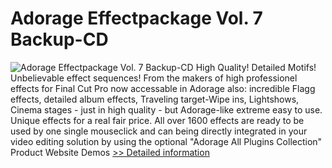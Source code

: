 # Adorage Effectpackage Vol. 7 Backup-CD
![Adorage Effectpackage Vol. 7 Backup-CD](https://mycommerce.akamaized.net/api/pimages/P532159/BIG/532159.GIF)
High Quality! Detailed Motifs! Unbelievable effect sequences! From the makers of high professionel effects for Final Cut Pro now accessable in Adorage also: incredible Flagg effects, detailed album effects, Traveling target-Wipe ins, Lightshows, Cinema stages - just in high quality - but Adorage-like extreme easy to use. Unique effects for a real fair price. All over 1600 effects are ready to be used by one single mouseclick and can being directly integrated in your video editing solution by using the optional "Adorage All Plugins Collection"
 Product Website
 Demos
[>> Detailed information](https://secure.element5.com/esales/product.html?productid=532159&affiliateid=200057808)